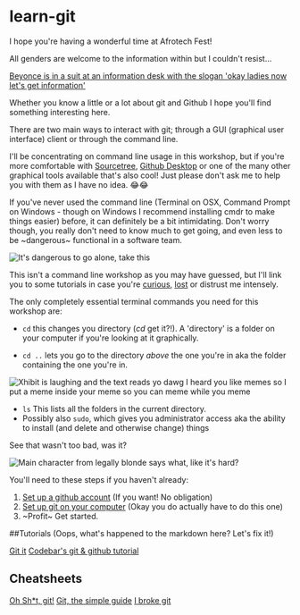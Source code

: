 # learn-git

I hope you're having a wonderful time at Afrotech Fest!

All genders are welcome to the information within but I couldn't resist...

[Beyonce is in a suit at an information desk with the slogan 'okay ladies now let's get information'](https://pbs.twimg.com/media/CmmmOj8UEAA5iY5.jpg)

Whether you know a little or a lot about git and Github I hope you'll find something interesting here.

There are two main ways to interact with git; through a GUI (graphical user interface) client or through the command line.

I'll be concentrating on command line usage in this workshop, but if you're more comfortable with [Sourcetree](https://www.sourcetreeapp.com/), [Github Desktop](https://desktop.github.com/) or one of the many other graphical tools available that's also cool! Just please don't ask me to help you with them as I have no idea. 😂😂

If you've never used the command line (Terminal on OSX, Command Prompt on Windows - though on Windows I recommend installing cmdr to make things easier) before, it can definitely be a bit intimidating. Don't worry though, you really don't need to know much to get going, and even less to be ~dangerous~ functional in a software team.

![It's dangerous to go alone, take this](http://www.ohmz.net/wp-content/uploads/2011/08/its-dangerous-to-go-alone-take-this.jpg)

This isn't a command line workshop as you may have guessed, but I'll link you to some tutorials in case you're [curious](https://lifehacker.com/5633909/who-needs-a-mouse-learn-to-use-the-command-line-for-almost-anything), [lost](https://www.learnenough.com/command-line-tutorial) or distrust me intensely.

The only completely essential terminal commands you need for this workshop are:

- `cd` this changes you directory (_cd_ get it?!). A 'directory' is a folder on your computer if you're looking at it graphically. 

- `cd ..` lets you go to the directory _above_ the one you're in aka the folder containing the one you're in.

![Xhibit is laughing and the text reads yo dawg I heard you like memes so I put a meme inside your meme so you can meme while you meme](https://i.imgflip.com/m9mc7.jpg)

- `ls` This lists all the folders in the current directory.
- Possibly also `sudo`, which gives you administrator access aka the ability to install (and delete and otherwise change) things

See that wasn't too bad, was it?

![Main character from legally blonde says what, like it's hard?](https://media.giphy.com/media/a3HwA77QREoo/giphy.gif)

You'll need to these steps if you haven't already:

1. [Set up a github account](https://github.com/join) (If you want! No obligation)
2. [Set up git on your computer](https://help.github.com/articles/set-up-git/) (Okay you do actually have to do this one)
3. ~Profit~ Get started.

##Tutorials (Oops, what's happened to the markdown here? Let's fix it!)

[Git it](https://github.com/jlord/git-it)
[Codebar's git & github tutorial](http://tutorials.codebar.io/version-control/command-line/tutorial.html)

## Cheatsheets

[Oh Sh*t, git!](http://ohshitgit.com/)
[Git, the simple guide](http://rogerdudler.github.io/git-guide/)
[I broke git](http://ibrokegit.com/)